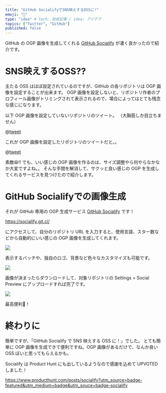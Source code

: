 ```yaml
---
title: "GitHub SocialifyでSNS映えするOSSに!"
emoji: "📸"
type: "idea" # tech: 技術記事 / idea: アイデア
topics: ["Twitter", "GitHub"]
published: false
---
```


GitHub の OGP 画像を生成してくれる [GitHub Socialify](https://socialify.git.ci/) が凄く良かったので紹介です。

# SNS映えするOSS??
主たる OSS はほぼ設定されているのですが、GitHub の各リポジトリは OGP 画像を設定することが出来ます。
OGP 画像を設定しないと、リポジトリ作者のプロフィール画像がトリミングされて表示されるので、場合によってはとても残念な感じになります。

以下 OGP 画像を設定していないリポジトリのツイート。
（大胸筋しか目立ちません）

@[tweet](https://twitter.com/KawamataRyo/status/1317790025967235072)


これが OGP 画像を設定したリポジトリのツイートだと。。

@[tweet](https://twitter.com/KawamataRyo/status/1319803175067480064)

素敵😆!!
でも、いい感じの OGP 画像を作るのは、サイズ調整やら何やらなかなか大変ですよね。。
そんな手間を解消して、サクッと良い感じの OGP を生成してくれるサービスを見つけたので紹介します。

# GitHub Socialifyでの画像生成

それが GitHub 専用の OGP 生成サービス [GitHub Socialify](https://socialify.git.ci/) です！

https://socialify.git.ci/

にアクセスして、自分のリポジトリ URL を入力すると、使用言語、スター数などから自動的にいい感じの OGP 画像を生成してくれます。

![](https://storage.googleapis.com/zenn-user-upload/xlchr0pj6wa8ywsnh54hwkt7bjad)

表示するバッチや、独自のロゴ、背景など色々なカスタマイズも可能です。

![](https://storage.googleapis.com/zenn-user-upload/s49sixy374qck9hdsfcci5djxooh)

画像が決まったらダウンロードして、対象リポジトリの Settings > Social Preview にアップロードすれば完了です。

![](https://storage.googleapis.com/zenn-user-upload/6qvuzl1cx068vsfrzmaj1kd22sva)

最高便利🤩！

# 終わりに

簡単ですが、「GitHub Socialify で SNS 映えする OSS に！」でした。
とても簡単に OGP 画像を生成できて便利ですね。OGP 画像があるだけで、なんか良い OSS ぽいと思ってもらえるかも。

Socialify は Product Hunt にも出しているようなので感謝を込めて UPVOTED しました！

https://www.producthunt.com/posts/socialify?utm_source=badge-featured&utm_medium=badge&utm_souce=badge-socialify